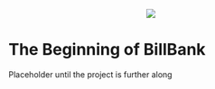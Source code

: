 <p align="center">
    <a href="https://wakatime.com/@92eac300-9535-4747-a2e0-0cfb5d345c51/projects/ldwuvnvwhm"><img src="https://wakatime.com/badge/user/92eac300-9535-4747-a2e0-0cfb5d345c51/project/e80c5233-4705-404b-945d-440060e48d62.svg"></a>
</p>

# The Beginning of BillBank

Placeholder until the project is further along
